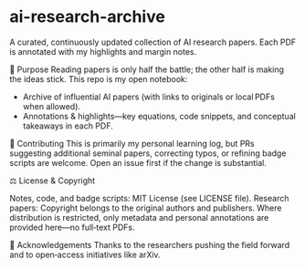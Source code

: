 # ai-research-archive
A curated, continuously updated collection of AI research papers. Each PDF is annotated with my highlights and margin notes.

🚀 Purpose
Reading papers is only half the battle; the other half is making the ideas stick.  This repo is my open notebook:
- Archive of influential AI papers (with links to originals or local PDFs when allowed).
- Annotations & highlights—key equations, code snippets, and conceptual takeaways in each PDF.

🤝 Contributing
This is primarily my personal learning log, but PRs suggesting additional seminal papers, correcting typos, or refining badge scripts are welcome.  Open an issue first if the change is substantial.

⚖️ License & Copyright

Notes, code, and badge scripts: MIT License (see LICENSE file).
Research papers: Copyright belongs to the original authors and publishers.  Where distribution is restricted, only metadata and personal annotations are provided here—no full‑text PDFs.

🙏 Acknowledgements
Thanks to the researchers pushing the field forward and to open‑access initiatives like arXiv.
